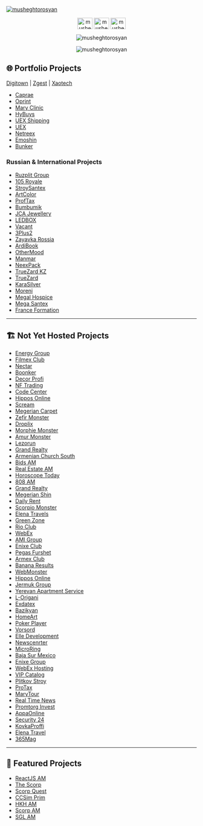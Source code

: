 <p align="left"> <a href="https://github.com/ryo-ma/github-profile-trophy"><img src="https://github-profile-trophy.vercel.app/?username=musheghtorosyan&theme=matrix&no-frame=true" alt="musheghtorosyan" /></a> </p>
<p align="center">
<a href="https://linkedin.com/in/musheghtorosyan" target="blank"><img align="center" src="https://raw.githubusercontent.com/rahuldkjain/github-profile-readme-generator/master/src/images/icons/Social/linked-in-alt.svg" alt="musheghtorosyan" height="30" width="40" /></a>
<a href="https://fb.com/musheghtorosyan" target="blank"><img align="center" src="https://raw.githubusercontent.com/rahuldkjain/github-profile-readme-generator/master/src/images/icons/Social/facebook.svg" alt="musheghtorosyan" height="30" width="40" /></a>
<a href="https://instagram.com/musheghtorosyan" target="blank"><img align="center" src="https://raw.githubusercontent.com/rahuldkjain/github-profile-readme-generator/master/src/images/icons/Social/instagram.svg" alt="musheghtorosyan" height="30" width="40" /></a>
</p>
<p align="center"> <img src="https://komarev.com/ghpvc/?username=musheghtorosyan&label=Profile%20views&color=0e75b6&style=flat" alt="musheghtorosyan" /> </p>
<p align="center"><img src="https://github-readme-streak-stats.herokuapp.com/?user=musheghtorosyan" alt="musheghtorosyan" /></p>
<!-- <p align="left"> <a href="https://twitter.com/" target="blank"><img src="https://img.shields.io/twitter/follow/?logo=twitter&style=for-the-badge" alt="" /></a> </p> -->
<!--<p><img align="center" src="https://github-readme-stats.vercel.app/api?username=musheghtorosyan&show_icons=true&locale=en&random=1" alt="musheghtorosyan" /></p>-->
<!--<p><img align="center" src="https://github-readme-stats.vercel.app/api/top-langs?username=musheghtorosyan&show_icons=true&locale=en&layout=compact&random=1" alt="musheghtorosyan" /></p>-->

## 🌐 Portfolio Projects  
 [Digitown](https://digitown.am) | [Zgest](https://zgest.com) | [Xaotech](https://xaotech.io)  
- [Caprae](https://caprae.am)  
- [Oprint](https://oprint.am)  
- [Mary Clinic](https://maryclinic.am)  
- [HyBuys](https://hybuys.com)  
- [UEX Shipping](https://uexshipping.com)  
- [UEX](https://uex.am)  
- [Netreex](https://netreex.eu)  
- [Emoshin](https://emoshin.am)  
- [Bunker](https://bunker.am)  

### **Russian & International Projects**  
- [Ruzplit Group](https://ruzplitgroup.ru)  
- [105 Royale](https://105royale.com)  
- [StroySantex](https://stroysantex.ru)  
- [ArtColor](https://artcolor.am)  
- [ProfTax](https://proftax.am)  
- [Bumbumik](https://bumbumik.am)  
- [JCA Jewellery](https://jcajewellery.com)  
- [LEDBOX](https://ledbox.am)  
- [Vacant](https://vacant.am)  
- [3Plus2](https://3plus2.house)  
- [Zayavka Rossia](https://zayavka-rossia.ru)  
- [ArdiBook](https://ardibook.am)  
- [OtherMood](https://othermood.am)  
- [Manmar](https://manmar.am)  
- [NeexPack](https://neexpack.com)  
- [TrueZard KZ](https://truezard.kz)  
- [TrueZard](https://truezard.com)  
- [KaraSilver](https://karasilver.am)  
- [Moreni](https://moreni.am)  
- [Megal Hospice](https://megalhospice.com)  
- [Mega Santex](https://megasantex.ru)  
- [France Formation](https://franceformation.am)  

---

## 🏗️ Not Yet Hosted Projects  
- [Energy Group](https://energygroup.com)  
- [Filmex Club](https://filmex.club)  
- [Nectar](http://nectar.am)  
- [Boonker](https://boonker.am)  
- [Decor Profi](https://decorprofi.ru)  
- [NF Trading](https://nftrading.com)  
- [Code Center](https://codecenter.am)  
- [Hippos Online](https://hippos.online)  
- [Scream](https://scream.am)  
- [Megerian Carpet](https://megeriancarpet.am)  
- [Zefir Monster](https://zefir.monster)  
- [Droplix](https://droplix.co)  
- [Morphie Monster](https://morphie.monster)  
- [Amur Monster](https://amur.monster)  
- [Lezorun](https://lezorun.ru)  
- [Grand Realty](https://grandrealty.am)  
- [Armenian Church South](http://armenianchurchsouth.ru)  
- [Bids AM](https://bids.am)  
- [Real Estate AM](https://real-estate.am)  
- [Horoscope Today](https://horoscop.today)  
- [808 AM](https://808.am)  
- [Grand Realty](https://grandrealty.am)  
- [Megerian Shin](https://megerianshin.am)  
- [Daily Rent](https://dailyrent.am)  
- [Scorpio Monster](https://scorpio.monster)  
- [Elena Travels](https://elenatravels.com)  
- [Green Zone](https://greenzone.am)  
- [Rio Club](https://rioclub.am)  
- [WebEx](https://webex.am)  
- [AMI Group](https://amigroup.am)  
- [Enixe Club](https://enixeclub.com)  
- [Pegas Furshet](https://pegas-furshet.com)  
- [Armex Club](https://armex.club)  
- [Banana Results](https://bananaresults.ru)  
- [WebMonster](https://webmonster.am)  
- [Hippos Online](https://hippos.online)  
- [Jermuk Group](https://jermukgroup.am)  
- [Yerevan Apartment Service](https://yerevanapartmentservece.am)  
- [L-Origani](https://l-origani.com)  
- [Exdatex](https://exdatex.com)  
- [Bazikyan](https://bazikyan.net)  
- [HomeArt](https://homeart.am)  
- [Poker Player](https://pokerplayer.am)  
- [Vorsord](https://vorsord.net)  
- [Elle Development](https://elledevelopment.com)  
- [Newscenrter](https://newscenrter.am)  
- [MicroRing](https://microring.am)  
- [Baja Sur Mexico](https://bajasurmexico.com)  
- [Enixe Group](https://enixegroup.com)  
- [WebEx Hosting](https://webex-hosting.com)  
- [VIP Catalog](https://vipcatalog.am)  
- [Plitkov Stroy](https://plitkovstroy.ru)  
- [ProTax](https://protax.am)  
- [MaryTour](https://marytour.am)  
- [Real Time News](https://realtimenews.club)  
- [Promtorg Invest](https://promtorginvest.ru)  
- [AppaOnline](https://appaonline.am)  
- [Security 24](https://security24.pro)  
- [KovkaProffi](https://kovkaproffi.ru)  
- [Elena Travel](https://elenatravel.am)  
- [365Mag](https://365mag.ru)  

---

## 🚀 **Featured Projects**  
- [ReactJS AM](https://reactjs.am)  
- [The Scorp](https://thescorp.io)  
- [Scorp Quest](https://scorp.quest)  
- [CCSim Prim](https://ccsimprim.com)  
- [HKH AM](https://hkh.am)  
- [Scorp AM](https://scorp.am)  
- [SGL AM](https://sgl.am)  
